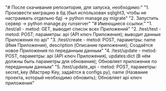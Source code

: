 "# После скачивания репозитория, для запуска, необходимо:" 
"1. Произвести миграцию в бд (был использован sqlight3, чтобы не настраивать отдельно бд) -> python manage.py migrate"
"2. Запустить сервер -> python manage.py runserver"
"# Имеющиеся ссылки:"
"1. /test/all - metod: GET, выводит список всех Приложений"
"2. /test/test - metod: POST; параметры: api (API ключ Приложения); выводит данные Приложения по api"
"3. /test/create - metod: POST, параметры: name (Имя Приложения), description (Описание приложения); Создаётся новое Приложения по переданным данным"
"4. /test/update - metod: POST, параметры: api (API ключ Приложения), updates:dict (В нём должны быть параметры для обновения); Обновляет приложение по переданным данным"
"5. /test/update_api - metod: POST, параметры: secret_key (Мастрер Key, задаётся в configs.py), name (Название проекта, который необходимо обновить); Обновляет api ключ приложения"

